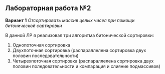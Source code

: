 ## Лабораторная работа №2

**Вариант 1** *Отсортировать массив целых чисел при помощи битонической сортировки*

В данной ЛР я реализовал три алгоритма битонической сортировки:
1. Однопоточная сортировка
2. Двухпоточная сортировка (распараллелена сортировка двух половин последовательности)
3. Четырехпоточная сортировка (распараллелена сортировка двух половин поледовательности и компарация и слияние подмассивов)